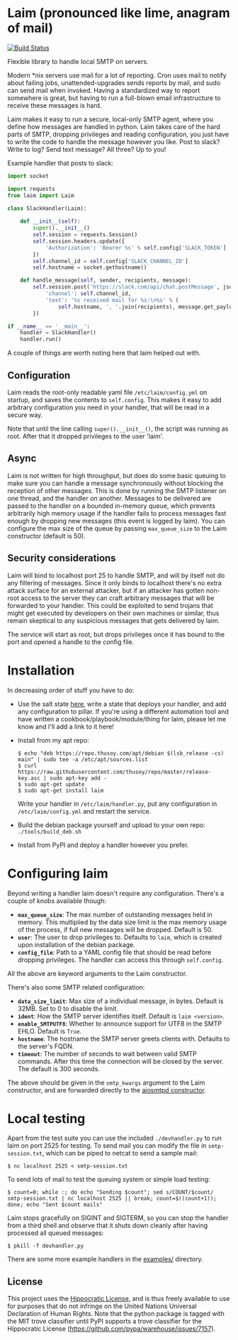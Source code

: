 # Laim (pronounced like lime, anagram of mail)

[![Build Status](https://travis-ci.org/thusoy/laim.svg?branch=master)](https://travis-ci.org/thusoy/laim)

Flexible library to handle local SMTP on servers.

Modern &ast;nix servers use mail for a lot of reporting. Cron uses mail to notify about failing jobs, unattended-upgrades sends reports by mail, and sudo can send mail when invoked. Having a standardized way to report somewhere is great, but having to run a full-blown email infrastructure to receive these messages is hard.

Laim makes it easy to run a secure, local-only SMTP agent, where you define how messages are handled in python. Laim takes care of the hard parts of SMTP, dropping privileges and reading configuration, you just have to write the code to handle the message however you like. Post to slack? Write to log? Send text message? All three? Up to you!

Example handler that posts to slack:

```py
import socket

import requests
from laim import Laim

class SlackHandler(Laim):
    
    def __init__(self):
        super().__init__()
        self.session = requests.Session()
        self.session.headers.update({
            'Authorization': 'Bearer %s' % self.config['SLACK_TOKEN']
        })
        self.channel_id = self.config['SLACK_CHANNEL_ID']
        self.hostname = socket.gethostname()

    def handle_message(self, sender, recipients, message):
        self.session.post('https://slack.com/api/chat.postMessage', json={
            'channel': self.channel_id,
            'text': '%s received mail for %s:\n%s' % (
                self.hostname, ', '.join(recipients), message.get_payload()),
        })

if __name__ == '__main__':
    handler = SlackHandler()
    handler.run()
```

A couple of things are worth noting here that laim helped out with.


## Configuration

Laim reads the root-only readable yaml file `/etc/laim/config.yml` on startup, and saves the contents to `self.config`. This makes it easy to add arbitrary configuration you need in your handler, that will be read in a secure way.

Note that until the line calling `super().__init__()`, the script was running as root. After that it dropped privileges to the user 'laim'.


## Async

Laim is not written for high throughput, but does do some basic queuing to make sure you can handle a message synchronously without blocking the reception of other messages. This is done by running the SMTP listener on one thread, and the handler on another. Messages to be delivered are passed to the handler on a bounded in-memory queue, which prevents arbitrarily high memory usage if the handler fails to process messages fast enough by dropping new messages (this event is logged by laim). You can configure the max size of the queue by passing `max_queue_size` to the Laim constructor (default is 50).


## Security considerations

Laim will bind to localhost port 25 to handle SMTP, and will by itself not do any filtering of messages. Since it only binds to localhost there's no extra attack surface for an external attacker, but if an attacker has gotten non-root access to the server they can craft arbitrary messages that will be forwarded to your handler. This could be exploited to send trojans that might get executed by developers on their own machines or similar, thus remain skeptical to any suspicious messages that gets delivered by laim.

The service will start as root, but drops privileges once it has bound to the port and opened a handle to the config file.


# Installation

In decreasing order of stuff you have to do:

* Use the salt state [here](https://github.com/thusoy/salt-states/salt/laim), write a state that
  deploys your handler, and add any configuration to pillar. If you're using a different
  automation tool and have written a cookbook/playbook/module/thing for laim, please let me know
  and I'll add a link to it here!

* Install from my apt repo:
  ```
  $ echo "deb https://repo.thusoy.com/apt/debian $(lsb_release -cs) main" | sudo tee -a /etc/apt/sources.list
  $ curl https://raw.githubusercontent.com/thusoy/repo/master/release-key.asc | sudo apt-key add -
  $ sudo apt-get update
  $ sudo apt-get install laim
  ```
  Write your handler in `/etc/laim/handler.py`, put any configuration in `/etc/laim/config.yml` and restart the service.

* Build the debian package yourself and upload to your own repo:
  `./tools/build_deb.sh`

* Install from PyPI and deploy a handler however you prefer.


# Configuring laim

Beyond writing a handler laim doesn't require any configuration. There's a couple of knobs available though:

- **`max_queue_size`**: The max number of outstanding messages held in memory. This multiplied by the data size limit is the max memory usage of the process, if full new messages will be dropped. Default is 50.
- **`user`**: The user to drop privileges to. Defaults to `laim`, which is created upon installation of the debian package.
- **`config_file`**: Path to a YAML config file that should be read before dropping privileges. The handler can access this through `self.config`.

All the above are keyword arguments to the Laim constructor.

There's also some SMTP related configuration:
- **`data_size_limit`**: Max size of a individual message, in bytes. Default is 32MB. Set to 0 to disable the limit.
- **`ident`**: How the SMTP server identifies itself. Default is `laim <version>`.
- **`enable_SMTPUTF8`**: Whether to announce support for UTF8 in the SMTP EHLO. Default is `True`.
- **`hostname`**: The hostname the SMTP server greets clients with. Defaults to the server's FQDN.
- **`timeout`**: The number of seconds to wait between valid SMTP commands. After this time the connection will be closed by the server. The default is 300 seconds.

The above should be given in the `smtp_kwargs` argument to the Laim constructor, and are forwarded directly to the [aiosmtpd constructor](https://aiosmtpd.readthedocs.io/en/latest/aiosmtpd/docs/smtp.html#SMTP).


# Local testing

Apart from the test suite you can use the included `./devhandler.py` to run laim on port 2525 for testing. To send mail you can modify the file in `smtp-session.txt`, which can be piped to netcat to send a sample mail:

    $ nc localhost 2525 < smtp-session.txt

To send lots of mail to test the queuing system or simple load testing:

    $ count=0; while :; do echo "Sending $count"; sed s/COUNT/$count/ smtp-session.txt | nc localhost 2525 || break; count=$((count+1)); done; echo "Sent $count mails"

Laim stops gracefully on SIGINT and SIGTERM, so you can stop the handler from a third shell and observe that it shuts down cleanly after having processed all queued messages:

    $ pkill -f devhandler.py

There are some more example handlers in the [examples/](/examples/) directory.


License
-------

This project uses the [Hippocratic License](https://firstdonoharm.dev/), and is thus freely
available to use for purposes that do not infringe on the United Nations Universal Declaration of
Human Rights. Note that the python package is tagged with the MIT trove classifier until PyPI
supports a trove classifier for the
Hippocratic License (https://github.com/pypa/warehouse/issues/7157).
